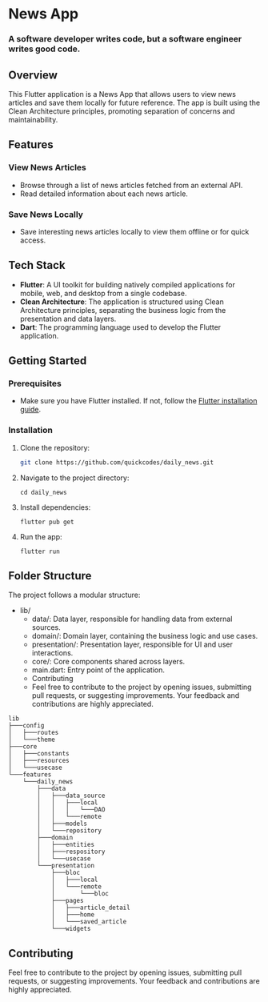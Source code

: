 # News App

### A software developer writes code, but a software engineer writes good code.

## Overview

This Flutter application is a News App that allows users to view news articles and save them locally for future reference. The app is built using the Clean Architecture principles, promoting separation of concerns and maintainability.

## Features

### View News Articles
- Browse through a list of news articles fetched from an external API.
- Read detailed information about each news article.

### Save News Locally
- Save interesting news articles locally to view them offline or for quick access.

## Tech Stack

- **Flutter**: A UI toolkit for building natively compiled applications for mobile, web, and desktop from a single codebase.
- **Clean Architecture**: The application is structured using Clean Architecture principles, separating the business logic from the presentation and data layers.
- **Dart**: The programming language used to develop the Flutter application.

## Getting Started

### Prerequisites

- Make sure you have Flutter installed. If not, follow the [Flutter installation guide](https://flutter.dev/docs/get-started/install).

### Installation

1. Clone the repository:
   ```bash
   git clone https://github.com/quickcodes/daily_news.git
   ```
2. Navigate to the project directory:
   ```
   cd daily_news
   ```
3. Install dependencies:
   ```
   flutter pub get
   ```
4. Run the app:
   ```
   flutter run    
   ```

## Folder Structure
The project follows a modular structure:

- lib/
    - data/: Data layer, responsible for handling data from external sources.
    - domain/: Domain layer, containing the business logic and use cases.
    - presentation/: Presentation layer, responsible for UI and user interactions.
    - core/: Core components shared across layers.
    - main.dart: Entry point of the application.
    - Contributing
    - Feel free to contribute to the project by opening issues, submitting pull requests, or suggesting improvements. Your feedback and contributions are highly appreciated.

```
lib
├───config
│   ├───routes
│   └───theme
├───core
│   ├───constants
│   ├───resources
│   └───usecase
└───features
    └───daily_news
        ├───data
        │   ├───data_source
        │   │   ├───local
        │   │   │   └───DAO
        │   │   └───remote
        │   ├───models
        │   └───repository
        ├───domain
        │   ├───entities
        │   ├───respository
        │   └───usecase
        └───presentation
            ├───bloc
            │   ├───local
            │   └───remote
            │       └───bloc
            ├───pages
            │   ├───article_detail
            │   ├───home
            │   └───saved_article
            └───widgets
```

## Contributing
Feel free to contribute to the project by opening issues, submitting pull requests, or suggesting improvements. Your feedback and contributions are highly appreciated.

<!-- ### License
##### This project is licensed under the MIT License.

Remember to customize this template according to your project's specific details, such as project structure, repository links, and additional information. -->

